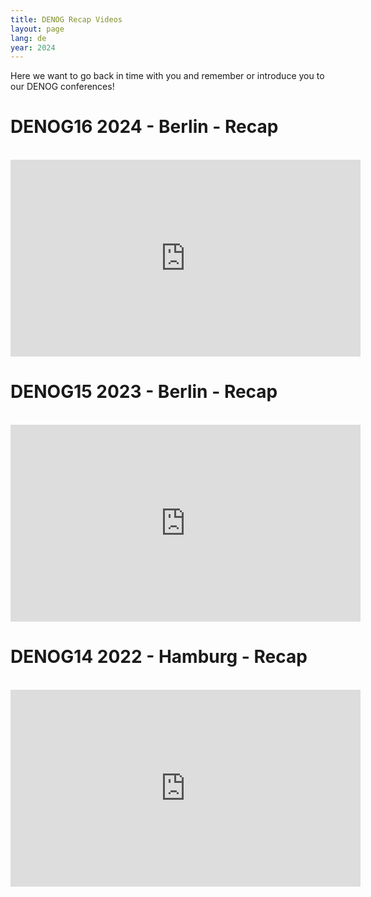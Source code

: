 ```yaml
---
title: DENOG Recap Videos
layout: page
lang: de
year: 2024
---
```


Here we want to go back in time with you and remember or introduce you to our DENOG conferences! 

# DENOG16 2024 - Berlin - Recap
<br />
<iframe width="560" height="315" src="https://www.youtube.com/embed/d6b4EJs5SlI" title="DENOG16 2024 - Berlin - Recap" frameborder="0" allow="accelerometer; autoplay; clipboard-write; encrypted-media; gyroscope; picture-in-picture; web-share" allowfullscreen></iframe>
<br />



# DENOG15 2023 - Berlin - Recap
<br />
<iframe width="560" height="315" src="https://www.youtube.com/embed/CZXqKDoDXNM" title="DENOG15 2023 - Berlin - Recap" frameborder="0" allow="accelerometer; autoplay; clipboard-write; encrypted-media; gyroscope; picture-in-picture; web-share" allowfullscreen></iframe>
<br />



# DENOG14 2022 - Hamburg - Recap
<br />
<iframe width="560" height="315" src="https://www.youtube.com/embed/g49Du_g__RE" title="DENOG14 2022 - Hamburg - Recap" frameborder="0" allow="accelerometer; autoplay; clipboard-write; encrypted-media; gyroscope; picture-in-picture; web-share" allowfullscreen></iframe>
<br />

